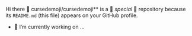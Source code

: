 Hi there 🤬
cursedemoji/cursedemoji** is a 🤬 _special_ 🤬 repository because its `README.md` (this file) appears on your GitHub profile.

- 🤬 I’m currently working on ...
